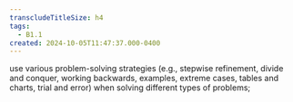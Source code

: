 ```yaml
---
transcludeTitleSize: h4
tags:
  - B1.1
created: 2024-10-05T11:47:37.000-0400
---
```

use various problem-solving strategies (e.g., stepwise refinement, divide and conquer, working backwards, examples, extreme cases, tables and charts, trial and error) when solving different types of problems;